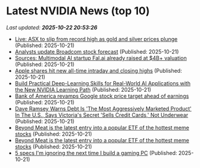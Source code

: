 # Latest NVIDIA News (top 10)
_Last updated: **2025-10-22 20:53:26**_

- [Live: ASX to slip from record high as gold and silver prices plunge](https://www.abc.net.au/news/2025-10-22/asx-markets-business-live-news/105919498) (Published: 2025-10-21)
- [Analysts update Broadcom stock forecast](https://www.thestreet.com/technology/analysts-update-broadcom-stock-forecast) (Published: 2025-10-21)
- [Sources: Multimodal AI startup Fal.ai already raised at $4B+ valuation](https://finance.yahoo.com/news/sources-multimodal-ai-startup-fal-201241840.html) (Published: 2025-10-21)
- [Apple shares hit new all-time intraday and closing highs](https://macdailynews.com/2025/10/21/apple-shares-hit-new-all-time-intraday-and-closing-highs-88/) (Published: 2025-10-21)
- [Build Practical Deep-Learning Skills for Real-World AI Applications with the New NVIDIA Learning Path](https://www.nvidia.com/en-us/learn/learning-path/deep-learning/) (Published: 2025-10-21)
- [Bank of America revamps Google stock price target ahead of earnings](https://www.thestreet.com/investing/bank-of-america-revamps-google-stock-price-target-ahead-of-earnings) (Published: 2025-10-21)
- [Dave Ramsey Warns Debt Is 'The Most Aggressively Marketed Product' In The U.S., Says Victoria's Secret 'Sells Credit Cards,' Not Underwear](https://finance.yahoo.com/news/dave-ramsey-warns-debt-most-193357143.html) (Published: 2025-10-21)
- [Beyond Meat is the latest entry into a popular ETF of the hottest meme stocks](https://www.businessinsider.com/beyond-meat-added-to-popular-meme-stock-etf-bynd-open-2025-10) (Published: 2025-10-21)
- [Beyond Meat is the latest entry into a popular ETF of the hottest meme stocks](https://www.businessinsider.com/beyond-meat-stock-meme-etf-roundhill-retail-traders-bynd-2025-10) (Published: 2025-10-21)
- [5 specs I'm ignoring the next time I build a gaming PC](https://www.xda-developers.com/specs-i-will-ignore-next-time-i-build-gaming-pc/) (Published: 2025-10-21)
